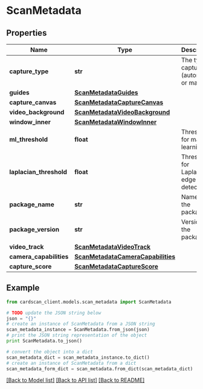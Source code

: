 # ScanMetadata


## Properties
Name | Type | Description | Notes
------------ | ------------- | ------------- | -------------
**capture_type** | **str** | The type of capture (automatic or manual) | [optional] 
**guides** | [**ScanMetadataGuides**](ScanMetadataGuides.md) |  | [optional] 
**capture_canvas** | [**ScanMetadataCaptureCanvas**](ScanMetadataCaptureCanvas.md) |  | [optional] 
**video_background** | [**ScanMetadataVideoBackground**](ScanMetadataVideoBackground.md) |  | [optional] 
**window_inner** | [**ScanMetadataWindowInner**](ScanMetadataWindowInner.md) |  | [optional] 
**ml_threshold** | **float** | Threshold for machine learning | [optional] 
**laplacian_threshold** | **float** | Threshold for Laplacian edge detection | [optional] 
**package_name** | **str** | Name of the package | [optional] 
**package_version** | **str** | Version of the package | [optional] 
**video_track** | [**ScanMetadataVideoTrack**](ScanMetadataVideoTrack.md) |  | [optional] 
**camera_capabilities** | [**ScanMetadataCameraCapabilities**](ScanMetadataCameraCapabilities.md) |  | [optional] 
**capture_score** | [**ScanMetadataCaptureScore**](ScanMetadataCaptureScore.md) |  | [optional] 

## Example

```python
from cardscan_client.models.scan_metadata import ScanMetadata

# TODO update the JSON string below
json = "{}"
# create an instance of ScanMetadata from a JSON string
scan_metadata_instance = ScanMetadata.from_json(json)
# print the JSON string representation of the object
print ScanMetadata.to_json()

# convert the object into a dict
scan_metadata_dict = scan_metadata_instance.to_dict()
# create an instance of ScanMetadata from a dict
scan_metadata_form_dict = scan_metadata.from_dict(scan_metadata_dict)
```
[[Back to Model list]](../README.md#documentation-for-models) [[Back to API list]](../README.md#documentation-for-api-endpoints) [[Back to README]](../README.md)


